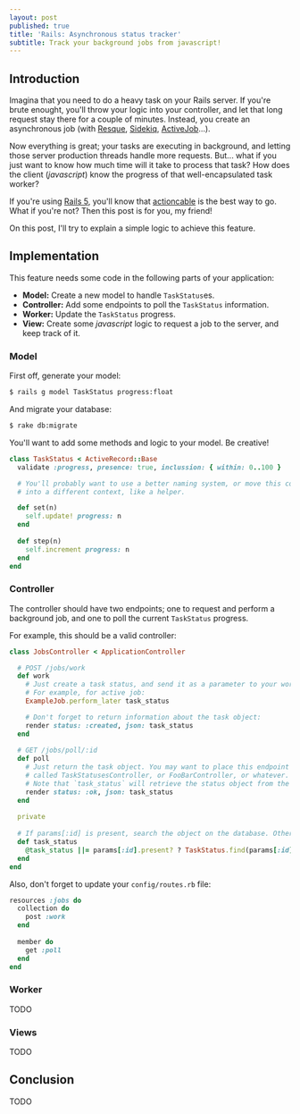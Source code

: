 ```yaml
---
layout: post
published: true
title: 'Rails: Asynchronous status tracker'
subtitle: Track your background jobs from javascript!
---
```

## Introduction

Imagina that you need to do a heavy task on your Rails server. If you're brute enought, you'll throw your logic into your controller, and let that long request stay there for a couple of minutes. Instead, you create an asynchronous job (with [Resque](https://github.com/resque/resque), [Sidekiq](https://github.com/mperham/sidekiq/), [ActiveJob](https://github.com/rails/rails/tree/master/activejob)...).

Now everything is great; your tasks are executing in background, and letting those server production threads handle more requests. But... what if you just want to know how much time will it take to process that task? How does the client (*javascript*) know the progress of that well-encapsulated task worker?

If you're using [Rails 5](http://guides.rubyonrails.org/5_0_release_notes.html), you'll know that [actioncable](https://github.com/rails/rails/tree/master/actioncable) is the best way to go. What if you're not? Then this post is for you, my friend!

On this post, I'll try to explain a simple logic to achieve this feature.

## Implementation

This feature needs some code in the following parts of your application:

- **Model:** Create a new model to handle `TaskStatus`es.
- **Controller:** Add some endpoints to poll the `TaskStatus` information.
- **Worker:** Update the `TaskStatus` progress.
- **View:** Create some *javascript* logic to request a job to the server, and keep track of it.

### Model

First off, generate your model:

````sh
$ rails g model TaskStatus progress:float
````

And migrate your database:

````sh
$ rake db:migrate
````

You'll want to add some methods and logic to your model. Be creative!

````ruby
class TaskStatus < ActiveRecord::Base
  validate :progress, presence: true, inclussion: { within: 0..100 }

  # You'll probably want to use a better naming system, or move this code
  # into a different context, like a helper.

  def set(n)
    self.update! progress: n
  end
  
  def step(n)
    self.increment progress: n
  end
end
````

### Controller

The controller should have two endpoints; one to request and perform a background job, and one to poll
the current `TaskStatus` progress.

For example, this should be a valid controller:

````rb
class JobsController < ApplicationController

  # POST /jobs/work
  def work
    # Just create a task status, and send it as a parameter to your worker.
    # For example, for active job:
    ExampleJob.perform_later task_status

    # Don't forget to return information about the task object:
    render status: :created, json: task_status
  end
  
  # GET /jobs/poll/:id
  def poll
    # Just return the task object. You may want to place this endpoint into another controller,
    # called TaskStatusesController, or FooBarController, or whatever.
    # Note that `task_status` will retrieve the status object from the database.
    render status: :ok, json: task_status
  end
  
  private
  
  # If params[:id] is present, search the object on the database. Otherwise, create a new one!
  def task_status
    @task_status ||= params[:id].present? ? TaskStatus.find(params[:id]) : TaskStatus.create!(progress: 0)
  end
end
````

Also, don't forget to update your `config/routes.rb` file:

````rb
resources :jobs do
  collection do
    post :work
  end
  
  member do
    get :poll
  end
end
````

### Worker

TODO

### Views

TODO

## Conclusion

TODO

